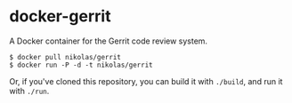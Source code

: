 docker-gerrit
=============

A Docker container for the Gerrit code review system.

    $ docker pull nikolas/gerrit
    $ docker run -P -d -t nikolas/gerrit

Or, if you've cloned this repository, you can build it with `./build`, and
run it with `./run`.
